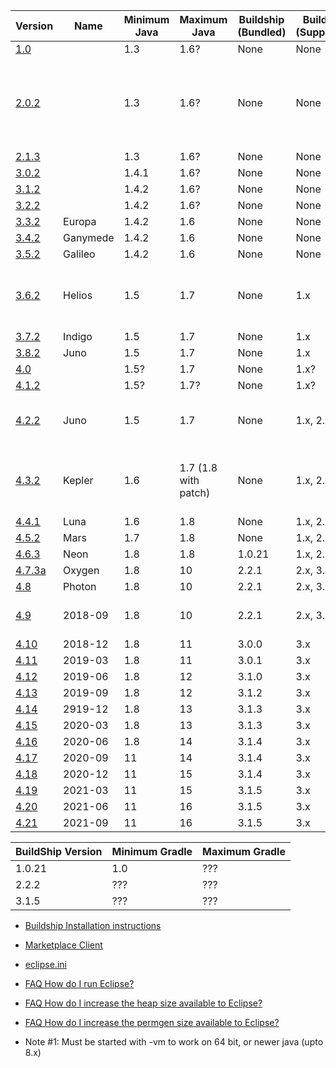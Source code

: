 | Version |  Name    | Minimum Java | Maximum Java   |  Buildship (Bundled)  | Buildship (Supported) | Notes |
|---------|----------|--------------|----------------|-----------------------|-----------------------|-------|
| [1.0](https://archive.eclipse.org/eclipse/downloads/drops/R-1.0-200111070001/)        |          | 1.3   | 1.6? | None | None | Note #1 |
| [2.0.2](https://archive.eclipse.org/eclipse/downloads/drops/R-2.0.2-200211071448/)    |          | 1.3   | 1.6? | None | None | [2.0.2.1 patch for windows](https://archive.eclipse.org/eclipse/downloads/drops/P-2.0.2.1-200301091014/), crash on newer than Java 1.4.1, Note #1 |
| [2.1.3](https://archive.eclipse.org/eclipse/downloads/drops/R-2.1.3-200403101828/)    |          | 1.3   | 1.6? | None | None | Note #1 |
| [3.0.2](https://archive.eclipse.org/eclipse/downloads/drops/R-3.0.2-200503110845/)    |          | 1.4.1 | 1.6? | None | None | Note #1 |
| [3.1.2](https://archive.eclipse.org/eclipse/downloads/drops/R-3.1.2-200601181600/)    |          | 1.4.2 | 1.6? | None | None | Note #1 |
| [3.2.2](https://archive.eclipse.org/eclipse/downloads/drops/R-3.2.2-200702121330/)    |          | 1.4.2 | 1.6? | None | None | |
| [3.3.2](https://archive.eclipse.org/eclipse/downloads/drops/R-3.3.2-200802211800/)    | Europa   | 1.4.2 | 1.6 | None | None | |
| [3.4.2](https://archive.eclipse.org/eclipse/downloads/drops/R-3.4.2-200902111700/)    | Ganymede | 1.4.2 | 1.6 | None | None | |
| [3.5.2](https://archive.eclipse.org/eclipse/downloads/drops/R-3.5.2-201002111343/)    | Galileo  | 1.4.2 | 1.6 | None | None | |
| [3.6.2](https://archive.eclipse.org/eclipse/downloads/drops/R-3.6.2-201102101200/)    | Helios   | 1.5   | 1.7 | None | 1.x  | First to support Marketplace Client & BuildShip|
| [3.7.2](https://archive.eclipse.org/eclipse/downloads/drops/R-3.7.2-201202080800/)    | Indigo   | 1.5   | 1.7 | None | 1.x  | |
| [3.8.2](https://archive.eclipse.org/eclipse/downloads/drops/R-3.8.2-201301310800/)    | Juno     | 1.5   | 1.7 | None | 1.x  | |
| [4.0](https://archive.eclipse.org/eclipse/downloads/drops4/R-4.0-201007271520/)       |          | 1.5?  | 1.7 | None | 1.x? | |
| [4.1.2](https://archive.eclipse.org/eclipse/downloads/drops4/R-4.1.2-201202230900/)   |          | 1.5?  | 1.7? | None | 1.x? | |
| [4.2.2](https://archive.eclipse.org/eclipse/downloads/drops4/R-4.2.2-201302041200/)   | Juno     | 1.5   | 1.7 | None | 1.x, 2.x | First version available on the eclipse-installer |
| [4.3.2](https://archive.eclipse.org/eclipse/downloads/drops4/R-4.3.2-201402211700/)   | Kepler   | 1.6   | 1.7 (1.8 with patch)| None | 1.x, 2.x, 3.x | Has [optional Java 8 support patch](https://archive.eclipse.org/eclipse/downloads/drops4/P20140317-1600/) |
| [4.4.1](https://archive.eclipse.org/eclipse/downloads/drops4/R-4.4.1-201409250400/)   | Luna     | 1.6   | 1.8 | None | 1.x, 2.x, 3.x | |
| [4.5.2](https://archive.eclipse.org/eclipse/downloads/drops4/R-4.5.2-201602121500/)   | Mars     | 1.7   | 1.8 | None | 1.x, 2.x, 3.x | |
| [4.6.3](https://archive.eclipse.org/eclipse/downloads/drops4/R-4.6.3-201703010400/)   | Neon     | 1.8   | 1.8 | 1.0.21 | 1.x, 2.x, 3.x | |
| [4.7.3a](https://archive.eclipse.org/eclipse/downloads/drops4/R-4.7.3a-201803300640/) | Oxygen   | 1.8   | 10  | 2.2.1 | 2.x, 3.x | |
| [4.8](https://archive.eclipse.org/eclipse/downloads/drops4/R-4.8-201806110500/)       | Photon   | 1.8   | 10  | 2.2.1 | 2.x, 3.x | |
| [4.9](https://archive.eclipse.org/eclipse/downloads/drops4/R-4.9-201809060745/)       | 2018-09  | 1.8   | 10  | 2.2.1 | 2.x, 3.x | Last build with 32 bit support |
| [4.10](https://archive.eclipse.org/eclipse/downloads/drops4/R-4.10-201812060815/)     | 2018-12  | 1.8   | 11  | 3.0.0 | 3.x | |
| [4.11](https://archive.eclipse.org/eclipse/downloads/drops4/R-4.11-201903070500/)     | 2019-03  | 1.8   | 11  | 3.0.1 | 3.x | |
| [4.12](https://archive.eclipse.org/eclipse/downloads/drops4/R-4.12-201906051800/)     | 2019-06  | 1.8   | 12  | 3.1.0 | 3.x | |
| [4.13](https://archive.eclipse.org/eclipse/downloads/drops4/R-4.13-201909161045/)     | 2019-09  | 1.8   | 12  | 3.1.2 | 3.x | |
| [4.14](https://archive.eclipse.org/eclipse/downloads/drops4/R-4.14-201912100610/)     | 2919-12  | 1.8   | 13  | 3.1.3 | 3.x | |
| [4.15](https://archive.eclipse.org/eclipse/downloads/drops4/R-4.15-202003050155/)     | 2020-03  | 1.8   | 13  | 3.1.3 | 3.x | |
| [4.16](https://archive.eclipse.org/eclipse/downloads/drops4/R-4.16-202006040540/)     | 2020-06  | 1.8   | 14  | 3.1.4 | 3.x | |
| [4.17](https://archive.eclipse.org/eclipse/downloads/drops4/R-4.17-202009021800/)     | 2020-09  | 11    | 14  | 3.1.4 | 3.x | |
| [4.18](https://archive.eclipse.org/eclipse/downloads/drops4/R-4.18-202012021800/)     | 2020-12  | 11    | 15  | 3.1.4 | 3.x | |
| [4.19](https://archive.eclipse.org/eclipse/downloads/drops4/R-4.19-202103031800/)     | 2021-03  | 11    | 15  | 3.1.5 | 3.x | |
| [4.20](https://archive.eclipse.org/eclipse/downloads/drops4/R-4.20-202106111600/)     | 2021-06  | 11    | 16  | 3.1.5 | 3.x | |
| [4.21](https://download.eclipse.org/eclipse/downloads/drops4/S-4.21M1-202107090030/)  | 2021-09  | 11    | 16  | 3.1.5 | 3.x | |

|BuildShip Version | Minimum Gradle | Maximum Gradle |
|------------------|----------------|----------------|
| 1.0.21           | 1.0            | ???            |
| 2.2.2            | ???            | ???            |
| 3.1.5            | ???            | ???            |

- [Buildship Installation instructions](https://github.com/eclipse/buildship/blob/master/docs/user/Installation.md#installing-from-eclipseorg-update-site)
- [Marketplace Client](https://www.eclipse.org/mpc/)

- [eclipse.ini](https://wiki.eclipse.org/Eclipse.ini)
- [FAQ How do I run Eclipse?](https://wiki.eclipse.org/FAQ_How_do_I_run_Eclipse%3F)
- [FAQ How do I increase the heap size available to Eclipse?](https://wiki.eclipse.org/FAQ_How_do_I_increase_the_heap_size_available_to_Eclipse%3F)
- [FAQ How do I increase the permgen size available to Eclipse?](https://wiki.eclipse.org/FAQ_How_do_I_increase_the_permgen_size_available_to_Eclipse%3F)

- Note #1: Must be started with -vm to work on 64 bit, or newer java (upto 8.x)
